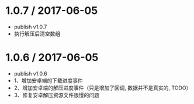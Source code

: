 
1.0.7 / 2017-06-05
==================

  * publish v1.0.7
  * 执行解压后清空数组

1.0.6 / 2017-06-05
==================

  * publish v1.0.6
  * 1、增加安卓端的下载进度事件 
  * 2、增加安卓端的解压进度事件（只是增加了回调, 数据并不是真实的, TODO）
  * 3、修复安卓解压资源文件很慢的问题
